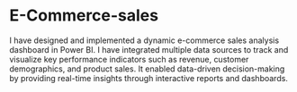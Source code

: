 # E-Commerce-sales
 I have designed and implemented a dynamic e-commerce sales analysis dashboard in Power BI. I have integrated multiple data sources to track and visualize key performance indicators such as revenue, customer demographics, and product sales. It enabled data-driven decision-making by providing real-time insights through interactive reports and dashboards.
